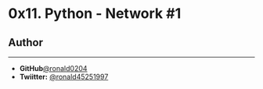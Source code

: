 # 0x11. Python - Network #1

## Author
---
- **GitHub**[@ronald0204](https://github.com/ronald0204)
- **Twiitter:** [@ronald45251997](https://twitter.com/ronald45251997)